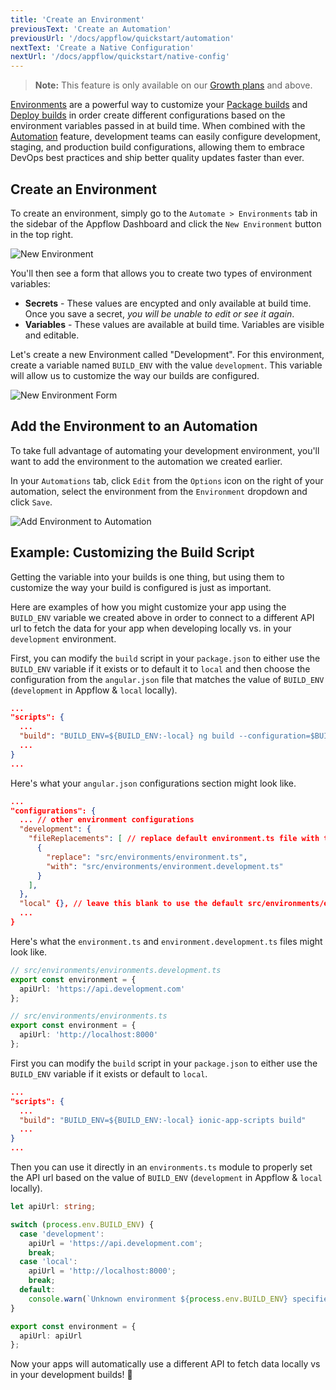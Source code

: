 ```yaml
---
title: 'Create an Environment'
previousText: 'Create an Automation'
previousUrl: '/docs/appflow/quickstart/automation'
nextText: 'Create a Native Configuration'
nextUrl: '/docs/appflow/quickstart/native-config'
---
```


<blockquote>
  <p><b>Note:</b> This feature is only available on our <a href="/pricing">Growth plans</a> and above.</p>
</blockquote>

[Environments](/docs/appflow/automation/environments) are a powerful way to customize your [Package builds](/docs/appflow/package/builds) and [Deploy builds](/docs/appflow/deploy/builds) in order create different configurations based on the environment variables passed in at build time. When combined with the [Automation](/docs/appflow/automation/intro) feature, development teams can easily configure development, staging, and production build configurations, allowing them to embrace DevOps best practices and ship better quality updates faster than ever.

## Create an Environment

To create an environment, simply go to the `Automate > Environments` tab in the sidebar of the Appflow Dashboard and click the `New Environment` button in the top right.

![New Environment](/docs/assets/img/appflow/ss-new-environment.png)

You'll then see a form that allows you to create two types of environment variables:

* **Secrets** - These values are encypted and only available at build time. Once you save a secret, *you will be unable to edit or see it again*.
* **Variables** - These values are available at build time. Variables are visible and editable.

Let's create a new Environment called "Development". For this environment, create a variable named `BUILD_ENV` with the value `development`. This variable will allow us to customize the way our builds are configured.

![New Environment Form](/docs/assets/img/appflow/gif-new-environment.gif)

## Add the Environment to an Automation

To take full advantage of automating your development environment, you'll want to add the environment to the automation we created earlier.

In your `Automations` tab, click `Edit` from the `Options` icon on the right of your automation, select the environment from the `Environment` dropdown and click `Save`.

![Add Environment to Automation](/docs/assets/img/appflow/gif-add-environment.gif)

## Example: Customizing the Build Script

Getting the variable into your builds is one thing, but using them to customize the way your build is configured is just as important.

Here are examples of how you might customize your app using the `BUILD_ENV` variable we created above in order to connect to a different API url to fetch the data for your app when developing locally vs. in your `development` environment.

<docs-tabs> <docs-tab tab="Ionic v4"> First, you can modify the `build` script in your `package.json` to either use the `BUILD_ENV` variable if it exists or to default it to `local` and then choose the configuration from the `angular.json` file that matches the value of `BUILD_ENV` (`development` in Appflow & `local` locally).

```json
...
"scripts": {
  ...
  "build": "BUILD_ENV=${BUILD_ENV:-local} ng build --configuration=$BUILD_ENV"
  ...
}
...
```

Here's what your `angular.json` configurations section might look like.

```json
...
"configurations": {
  ... // other environment configurations
  "development": {
    "fileReplacements": [ // replace default environment.ts file with the environment.development.ts file
      {
        "replace": "src/environments/environment.ts",
        "with": "src/environments/environment.development.ts"
      }
    ],
  },
  "local" {}, // leave this blank to use the default src/environments/environment.ts file
  ...
}

```

Here's what the `environment.ts` and `environment.development.ts` files might look like.

```typescript
// src/environments/environments.development.ts
export const environment = {
  apiUrl: 'https://api.development.com'
};

```

```typescript
// src/environments/environments.ts
export const environment = {
  apiUrl: 'http://localhost:8000'
};

```

</docs-tab> <docs-tab tab="Ionic v3"> First you can modify the `build` script in your `package.json` to either use the `BUILD_ENV` variable if it exists or default to `local`.

```json
...
"scripts": {
  ...
  "build": "BUILD_ENV=${BUILD_ENV:-local} ionic-app-scripts build"
  ...
}
...
```

Then you can use it directly in an `environments.ts` module to properly set the API url based on the value of `BUILD_ENV` (`development` in Appflow & `local` locally).

```typescript
let apiUrl: string;

switch (process.env.BUILD_ENV) {
  case 'development':
    apiUrl = 'https://api.development.com';
    break;
  case 'local':
    apiUrl = 'http://localhost:8000';
    break;
  default:
    console.warn(`Unknown environment ${process.env.BUILD_ENV} specified.`)
}

export const environment = {
  apiUrl: apiUrl
};

```

</docs-tab> </docs-tabs>

Now your apps will automatically use a different API to fetch data locally vs in your development builds! 💪